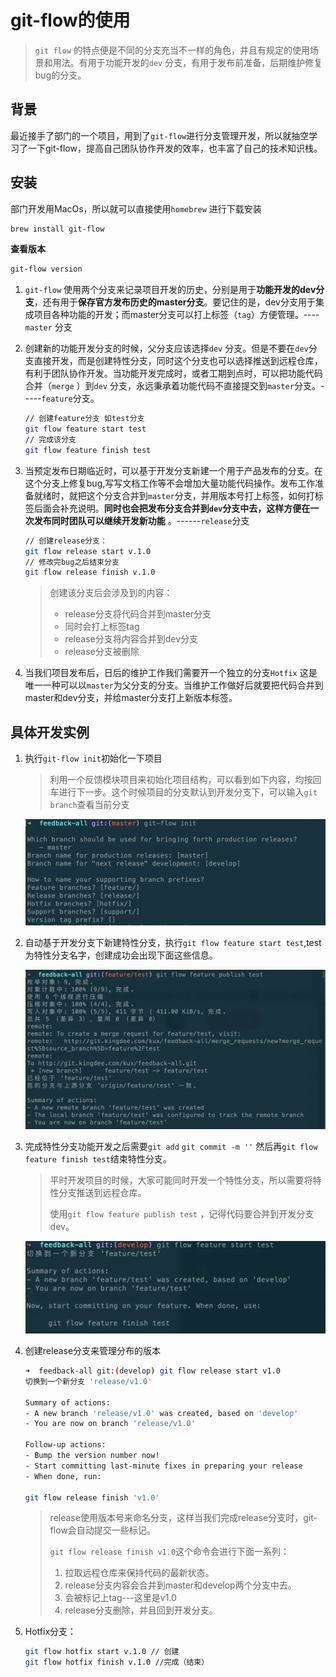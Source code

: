 # git-flow的使用
> `git flow` 的特点便是不同的分支充当不一样的角色，并且有规定的使用场景和用法。有用于功能开发的`dev` 分支，有用于发布前准备，后期维护修复bug的分支。

## 背景

最近接手了部门的一个项目，用到了`git-flow`进行分支管理开发，所以就抽空学习了一下git-flow，提高自己团队协作开发的效率，也丰富了自己的技术知识栈。

## 安装

部门开发用MacOs，所以就可以直接使用`homebrew`	进行下载安装

```bash
brew install git-flow
```

**查看版本**

```bash
git-flow version
```

1. `git-flow` 使用两个分支来记录项目开发的历史，分别是用于**功能开发的dev分支**，还有用于**保存官方发布历史的master分支**。要记住的是，dev分支用于集成项目各种功能的开发；而master分支可以打上标签（`tag`）方便管理。----`master` 分支

2. 创建新的功能开发分支的时候，父分支应该选择`dev` 分支。但是不要在`dev`分支直接开发，而是创建特性分支，同时这个分支也可以选择推送到远程仓库，有利于团队协作开发。当功能开发完成时，或者工期到点时，可以把功能代码合并（`merge` ）到`dev` 分支，永远秉承着功能代码不直接提交到`master`分支。-----`feature`分支。

   ```bash
   // 创建feature分支 如test分支
   git flow feature start test
   // 完成该分支
   git flow feature finish test
   ```

3. 当预定发布日期临近时，可以基于开发分支新建一个用于产品发布的分支。在这个分支上修复bug,写写文档工作等不会增加大量功能代码操作。发布工作准备就绪时，就把这个分支合并到`master`分支，并用版本号打上标签，如何打标签后面会补充说明。**同时也会把发布分支合并到`dev`分支中去，这样方便在一次发布同时团队可以继续开发新功能** 。------`release`分支

   ```bash
   // 创建release分支：
   git flow release start v.1.0
   // 修改完bug之后结束分支
   git flow release finish v.1.0
   ```

   > 创建该分支后会涉及到的内容：
   >
   > - release分支将代码合并到master分支
   > - 同时会打上标签tag
   > - release分支将内容合并到dev分支
   > - release分支被删除

4. 当我们项目发布后，日后的维护工作我们需要开一个独立的分支`Hotfix` 这是唯一一种可以以`master`为父分支的分支。当维护工作做好后就要把代码合并到master和dev分支，并给master分支打上新版本标签。

## 具体开发实例

1. 执行`git-flow init`初始化一下项目

   > 利用一个反馈模块项目来初始化项目结构，可以看到如下内容，均按回车进行下一步。这个时候项目的分支默认到开发分支下，可以输入`git branch`查看当前分支

   ![img](/git/gitflow-init@2x.png)

2. 自动基于开发分支下新建特性分支，执行`git flow feature start test`,test为特性分支名字，创建成功会出现下面这些信息。

   ![img](/git/create-feature@2x.png)

3. 完成特性分支功能开发之后需要`git add` `git commit -m ''` 然后再`git flow feature finish test`结束特性分支。

   > 平时开发项目的时候，大家可能同时开发一个特性分支，所以需要将特性分支推送到远程仓库。
   >
   > 使用`git flow feature publish test` ，记得代码要合并到开发分支dev。

   ![img](/git/publish-feature@2x.png)

4. 创建release分支来管理分布的版本

   ```bash
   ➜  feedback-all git:(develop) git flow release start v1.0
   切换到一个新分支 'release/v1.0'
   
   Summary of actions:
   - A new branch 'release/v1.0' was created, based on 'develop'
   - You are now on branch 'release/v1.0'
   
   Follow-up actions:
   - Bump the version number now!
   - Start committing last-minute fixes in preparing your release
   - When done, run:
   
   git flow release finish 'v1.0'
   ```

   > release使用版本号来命名分支，这样当我们完成release分支时，git-flow会自动提交一些标记。
   >
   > `git flow release finish v1.0`这个命令会进行下面一系列：
   >
   > 1. 拉取远程仓库来保持代码的最新状态。
   > 2. release分支内容会合并到master和develop两个分支中去。
   > 3. 会被标记上tag---这里是v1.0
   > 4. release分支删除，并且回到开发分支。

5. Hotfix分支：

   ```bash
   git flow hotfix start v.1.0 // 创建
   git flow hotfix finish v.1.0 //完成（结束）
   ```
